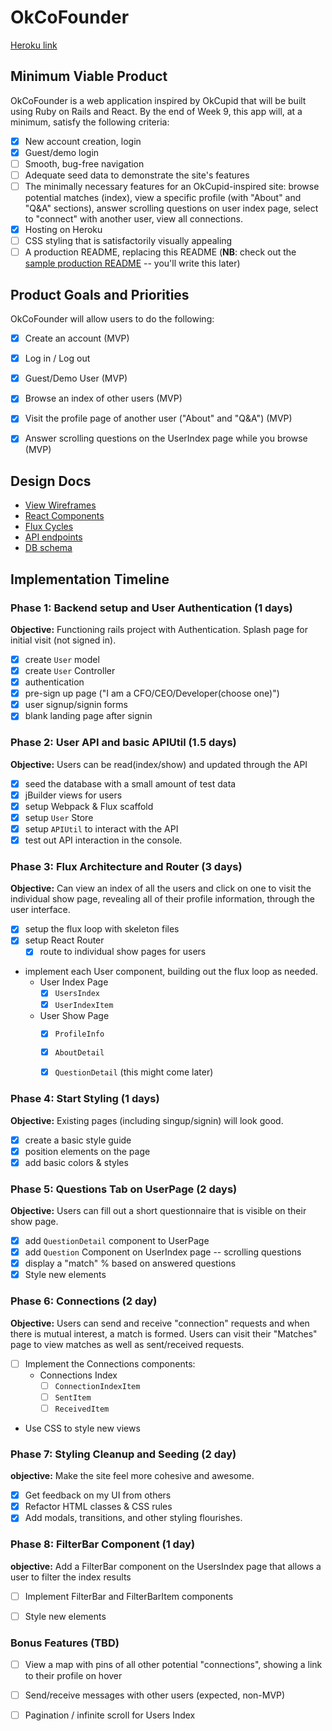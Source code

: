# OkCoFounder

[Heroku link][heroku]

[heroku]: https://okcofounder.herokuapp.com/

## Minimum Viable Product

OkCoFounder is a web application inspired by OkCupid that will be built using Ruby on Rails and React.  By the end of Week 9, this app will, at a minimum, satisfy the following criteria:

- [x] New account creation, login
- [x] Guest/demo login
- [ ] Smooth, bug-free navigation
- [ ] Adequate seed data to demonstrate the site's features
- [ ] The minimally necessary features for an OkCupid-inspired site: browse potential matches (index), view a specific profile (with "About" and "Q&A" sections), answer scrolling questions on user index page, select to "connect" with another user, view all connections.
- [x] Hosting on Heroku
- [ ] CSS styling that is satisfactorily visually appealing
- [ ] A production README, replacing this README (**NB**: check out the [sample production README](https://github.com/appacademy/sample-project-proposal/blob/master/docs/production_readme.md) -- you'll write this later)

## Product Goals and Priorities

OkCoFounder will allow users to do the following:

<!-- This is a Markdown checklist. Use it to keep track of your
progress. Put an x between the brackets for a checkmark: [x] -->

- [x] Create an account (MVP)
- [x] Log in / Log out
- [x] Guest/Demo User (MVP)
- [x] Browse an index of other users (MVP)
- [x] Visit the profile page of another user ("About" and "Q&A") (MVP)
- [x] Answer scrolling questions on the UserIndex page while you browse (MVP)



## Design Docs
* [View Wireframes][views]
* [React Components][components]
* [Flux Cycles][flux-cycles]
* [API endpoints][api-endpoints]
* [DB schema][schema]

[views]: ./docs/views.md
[components]: ./docs/components.md
[flux-cycles]: ./docs/flux-cycles.md
[api-endpoints]: ./docs/api-endpoints.md
[schema]: ./docs/schema.md

## Implementation Timeline

### Phase 1: Backend setup and User Authentication (1 days)

**Objective:** Functioning rails project with Authentication. Splash page for initial visit (not signed in).

- [x] create `User` model
- [x] create `User` Controller
- [x] authentication
- [x] pre-sign up page ("I am a CFO/CEO/Developer(choose one)")
- [x] user signup/signin forms
- [x] blank landing page after signin

### Phase 2: User API and basic APIUtil (1.5 days)

**Objective:** Users can be read(index/show) and updated through the API

- [x] seed the database with a small amount of test data
- [x] jBuilder views for users
- [x] setup Webpack & Flux scaffold
- [x] setup `User` Store
- [x] setup `APIUtil` to interact with the API
- [x] test out API interaction in the console.

### Phase 3: Flux Architecture and Router (3 days)

**Objective:** Can view an index of all the users and click on one to visit the individual show page, revealing all of their profile information, through the user interface.

- [x] setup the flux loop with skeleton files
- [x] setup React Router
  - [x] route to individual show pages for users
- implement each User component, building out the flux loop as needed.
  - User Index Page
    - [x] `UsersIndex`
    - [x] `UserIndexItem`
  - User Show Page
    - [x] `ProfileInfo`
    - [x] `AboutDetail`
    - [x] `QuestionDetail` (this might come later)



### Phase 4: Start Styling (1 days)

**Objective:** Existing pages (including singup/signin) will look good.

- [x] create a basic style guide
- [x] position elements on the page
- [x] add basic colors & styles

### Phase 5: Questions Tab on UserPage (2 days)

**Objective:** Users can fill out a short questionnaire that is visible on their show page.

- [x] add `QuestionDetail` component to UserPage
- [x] add `Question` Component on UserIndex page
      -- scrolling questions
- [x] display a "match" % based on answered questions
- [x] Style new elements

### Phase 6: Connections (2 day)

**Objective:** Users can send and receive "connection" requests and when there is mutual interest, a match is formed. Users can visit their "Matches" page to view matches as well as sent/received requests.

- [ ] Implement the Connections components:
  - Connections Index
    - [ ] `ConnectionIndexItem`
    - [ ] `SentItem`
    - [ ] `ReceivedItem`
- Use CSS to style new views


### Phase 7: Styling Cleanup and Seeding (2 day)

**objective:** Make the site feel more cohesive and awesome.

- [x] Get feedback on my UI from others
- [x] Refactor HTML classes & CSS rules
- [x] Add modals, transitions, and other styling flourishes.

### Phase 8: FilterBar Component (1 day)

**objective:** Add a FilterBar component on the UsersIndex page that allows a user to filter the index results

- [ ] Implement FilterBar and FilterBarItem components
- [ ] Style new elements


### Bonus Features (TBD)
- [ ] View a map with pins of all other potential "connections", showing a link to their profile on hover
- [ ] Send/receive messages with other users (expected, non-MVP)
- [ ] Pagination / infinite scroll for Users Index


[phase-one]: ./docs/phases/phase1.md
[phase-two]: ./docs/phases/phase2.md
[phase-three]: ./docs/phases/phase3.md
[phase-four]: ./docs/phases/phase4.md
[phase-five]: ./docs/phases/phase5.md
